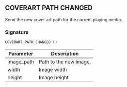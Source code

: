 ## COVERART PATH CHANGED

Send the new cover art path for the current playing media.


### Signature

`COVERART_PATH_CHANGED ()`


| Parameter | Description |
| --- | --- |
| image\_path | Path to the new image. |
| width | Image width |
| height | Image height |

